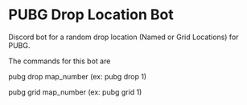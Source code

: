 # PUBG Drop Location Bot
Discord bot for a random drop location (Named or Grid Locations) for PUBG.

The commands for this bot are

  pubg drop map_number (ex: pubg drop 1)

  pubg grid map_number (ex: pubg grid 1)

